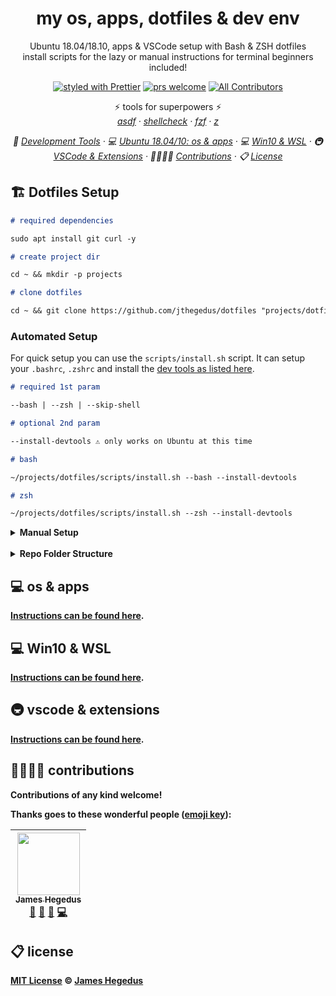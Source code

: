 <h1 align="center">my os, apps, dotfiles & dev env</h1>

<p align="center">Ubuntu 18.04/18.10, apps & VSCode setup with Bash & ZSH dotfiles<br/>install scripts for the lazy or manual instructions for terminal beginners included!</p>

<!-- badges -->

<p align="center">
  <a href="https://github.com/prettier/prettier"><img alt="styled with Prettier" src="https://img.shields.io/badge/code_style-prettier-ff69b4.svg?style=flat" /></a>
  <a href="http://makeapullrequest.com"><img alt="prs welcome" src="https://img.shields.io/badge/PRs-welcome-brightgreen.svg?style=flat" /></a>
  <a href="contribs"><img alt="All Contributors" src="https://img.shields.io/badge/all_contributors-1-orange.svg?style=flat" /></a>
</p>

<!-- some tools used -->

<p align="center">
    ⚡️ tools for superpowers ⚡️<br/>
    <em>
      <a href="https://github.com/asdf-vm/asdf">asdf</a>
      · <a href="https://github.com/koalaman/shellcheck">shellcheck</a>
      · <a href="https://github.com/junegunn/fzf">fzf</a>
      · <a href="https://github.com/rupa/z">z</a>
    </em>
</p>

<!-- toc -->

<p align="center">
    <em>
    🔧 <a href="./docs/dev-tools-manual.md">Development Tools</a>
    · 💻 <a href="./docs/ubuntu-1804.md">Ubuntu 18.04/10: os & apps</a>
    · 💻 <a href="./docs/windows-1809.md">Win10 & WSL</a>
    · 🚇 <a href="./docs/vscode.md">VSCode & Extensions</a>
    · 👨‍👨‍👧‍👦 <a href="#-contributions">Contributions</a>
    · 📋 <a href="#-license">License</a>
    </em>
</p>

## 🏗 Dotfiles Setup

```markdown
# required dependencies

sudo apt install git curl -y

# create project dir

cd ~ && mkdir -p projects

# clone dotfiles

cd ~ && git clone https://github.com/jthegedus/dotfiles "projects/dotfiles"
```

### Automated Setup

For quick setup you can use the `scripts/install.sh` script. It can setup your `.bashrc`, `.zshrc` and install the [dev tools as listed here](/docs/dev-tools-manual.md).

```markdown
# required 1st param

--bash | --zsh | --skip-shell

# optional 2nd param

--install-devtools ⚠️ only works on Ubuntu at this time
```

```markdown
# bash

~/projects/dotfiles/scripts/install.sh --bash --install-devtools

# zsh

~/projects/dotfiles/scripts/install.sh --zsh --install-devtools
```

<details>
<summary><b>Manual Setup<b></summary>
<br />
⚠️ before re-sourcing or rebooting you should complete the installation of the <a href="#development_tools">development tools</a> section as your shell now depends on some other tools.

#### bash

```markdown
# backup bashrc

mv ~/.bashrc ~/.bashrc.orig

# symlink bashrc

ln -sv ~/projects/dotfiles/bash/.bashrc_default ~/.bashrc_default
ln -sv ~/projects/dotfiles/bash/.bashrc ~/.bashrc

# add aliases (zsh uses a oh-my-zsh alias plugin)

ln -sv ~/projects/dotfiles/common/.aliases ~/.aliases
```

#### zsh

```markdown
# install oh-my-zsh

sh -c "\$(curl -fsSL https://raw.githubusercontent.com/robbyrussell/oh-my-zsh/master/tools/install.sh)"

# change default shell

chsh -s "\$(command -v zsh)"

# install zgen

sudo apt install git
git clone https://github.com/tarjoilija/zgen.git "\${HOME}/.zgen"

# backup zshrc

mv ~/.zshrc ~/.zshrc.orig

# symlink zshrc

ln -sv ~/projects/dotfiles/zsh/.zshrc_default ~/.zshrc_default
ln -sv ~/projects/dotfiles/zsh/.zshrc ~/.zshrc

# add fonts for powerline

# sudo apt-get install fonts-powerline

cd ~ && git clone https://github.com/powerline/fonts.git --depth=1
fonts/install.sh
cd ~ && rm -rf fonts/
```

#### development tools

[Instructions can be found here](/docs/dev-tools-manual.md).

</details>

<br />

<details>
<summary><b>Repo Folder Structure</b></summary>

This project assumes a local repository folder structure like the following:

```
~/projects
```

Where this `dotfiles` repo is cloned to `~/projects/`, resulting in `~/projects/dotfiles/`. If you wish to use a different folder structure, do a **search and replace** on `/projects`. Other Zsh install guides recommend putting the `/Dotfiles/` folder in your user Home folder `~/`

</details>

<h2 id="os-and-apps">💻 os & apps</h2>

[Instructions can be found here](/docs/ubuntu-1804.md).

<h2 id="win10-wsl">💻 Win10 & WSL</h2>

[Instructions can be found here](/docs/windows-1809.md).

<h2 id="vscode-extensions">🚇 vscode & extensions</h2>

[Instructions can be found here](/docs/vscode.md).

<h2 id="contribs">👨‍👨‍👧‍👦 contributions</h2>

Contributions of any kind welcome!

Thanks goes to these wonderful people ([emoji key](https://github.com/kentcdodds/all-contributors#emoji-key)):

<!-- ALL-CONTRIBUTORS-LIST:START - Do not remove or modify this section -->
<!-- prettier-ignore -->
| [<img src="https://avatars2.githubusercontent.com/u/20798510?v=4" width="100px;"/><br /><sub><b>James Hegedus</b></sub>](https://medium.com/@jthegedus)<br />[📖](https://github.com/jthegedus/dotfiles/commits?author=jthegedus "Documentation") [📝](#blog-jthegedus "Blogposts") [🎨](#design-jthegedus "Design") [💻](https://github.com/jthegedus/dotfiles/commits?author=jthegedus "Code") |
| :---: |

<!-- ALL-CONTRIBUTORS-LIST:END -->

<h2 id="license">📋 license</h2>

[MIT License](LICENSE) © [James Hegedus](https://github.com/jthegedus/)
